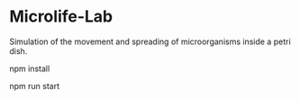 # Microlife-Lab
Simulation of the movement and spreading of microorganisms inside a petri dish.


npm install 

npm run start

